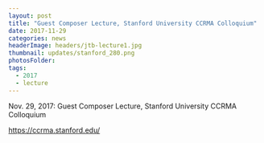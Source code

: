 ```yaml
---
layout: post
title: "Guest Composer Lecture, Stanford University CCRMA Colloquium"
date: 2017-11-29
categories: news
headerImage: headers/jtb-lecture1.jpg
thumbnail: updates/stanford_280.png
photosFolder:
tags:
  - 2017
  - lecture
---
```


Nov. 29, 2017: Guest Composer Lecture, Stanford University CCRMA Colloquium

https://ccrma.stanford.edu/
